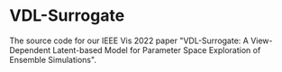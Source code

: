# VDL-Surrogate
The source code for our IEEE Vis 2022 paper "VDL-Surrogate: A View-Dependent Latent-based Model for Parameter Space Exploration of Ensemble Simulations". 
